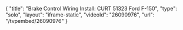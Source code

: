 {
    "title": "Brake Control Wiring Install: CURT 51323 Ford F-150",
    "type": "solo",
    "layout": "iframe-static",
    "videoId": "26090976",
    "url": "\/tvpembed\/26090976"
}